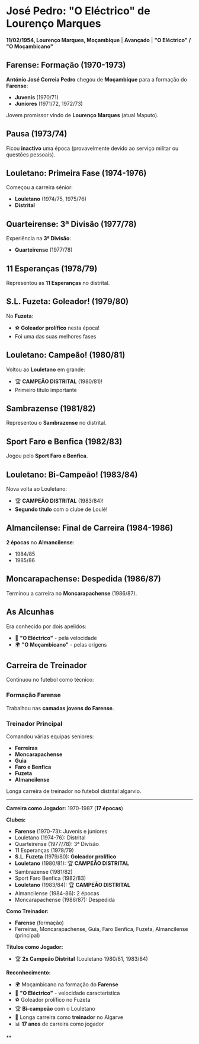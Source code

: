 # José Pedro: "O Eléctrico" de Lourenço Marques

**11/02/1954, Lourenço Marques, Moçambique** | **Avançado** | **"O Eléctrico" / "O Moçambicano"**

## Farense: Formação (1970-1973)

**António José Correia Pedro** chegou de **Moçambique** para a formação do **Farense**:
- **Juvenis** (1970/71)
- **Juniores** (1971/72, 1972/73)

Jovem promissor vindo de **Lourenço Marques** (atual Maputo).

## Pausa (1973/74)

Ficou **inactivo** uma época (provavelmente devido ao serviço militar ou questões pessoais).

## Louletano: Primeira Fase (1974-1976)

Começou a carreira sénior:
- **Louletano** (1974/75, 1975/76)
- **Distrital**

## Quarteirense: 3ª Divisão (1977/78)

Experiência na **3ª Divisão**:
- **Quarteirense** (1977/78)

## 11 Esperanças (1978/79)

Representou as **11 Esperanças** no distrital.

## S.L. Fuzeta: Goleador! (1979/80)

No **Fuzeta**:
- ⚽ **Goleador prolífico** nesta época!
- Foi uma das suas melhores fases

## Louletano: Campeão! (1980/81)

Voltou ao **Louletano** em grande:
- 🏆 **CAMPEÃO DISTRITAL** (1980/81)!
- Primeiro título importante

## Sambrazense (1981/82)

Representou o **Sambrazense** no distrital.

## Sport Faro e Benfica (1982/83)

Jogou pelo **Sport Faro e Benfica**.

## Louletano: Bi-Campeão! (1983/84)

Nova volta ao Louletano:
- 🏆 **CAMPEÃO DISTRITAL** (1983/84)!
- **Segundo título** com o clube de Loulé!

## Almancilense: Final de Carreira (1984-1986)

**2 épocas** no **Almancilense**:
- 1984/85
- 1985/86

## Moncarapachense: Despedida (1986/87)

Terminou a carreira no **Moncarapachense** (1986/87).

## As Alcunhas

Era conhecido por dois apelidos:
- 🔌 **"O Eléctrico"** - pela velocidade
- 🌍 **"O Moçambicano"** - pelas origens

## Carreira de Treinador

Continuou no futebol como técnico:

### Formação Farense
Trabalhou nas **camadas jovens do Farense**.

### Treinador Principal
Comandou várias equipas seniores:
- **Ferreiras**
- **Moncarapachense**
- **Guia**
- **Faro e Benfica**
- **Fuzeta**
- **Almancilense**

Longa carreira de treinador no futebol distrital algarvio.

---

**Carreira como Jogador:** 1970-1987 (**17 épocas**)

**Clubes:**
- **Farense** (1970-73): Juvenis e juniores
- Louletano (1974-76): Distrital
- Quarteirense (1977/78): 3ª Divisão
- 11 Esperanças (1978/79)
- **S.L. Fuzeta** (1979/80): **Goleador prolífico**
- **Louletano** (1980/81): 🏆 **CAMPEÃO DISTRITAL**
- Sambrazense (1981/82)
- Sport Faro Benfica (1982/83)
- **Louletano** (1983/84): 🏆 **CAMPEÃO DISTRITAL**
- Almancilense (1984-86): 2 épocas
- Moncarapachense (1986/87): Despedida

**Como Treinador:**
- **Farense** (formação)
- Ferreiras, Moncarapachense, Guia, Faro Benfica, Fuzeta, Almancilense (principal)

**Títulos como Jogador:**
- 🏆 **2x Campeão Distrital** (Louletano 1980/81, 1983/84)

**Reconhecimento:**
- 🌍 Moçambicano na formação do **Farense**
- 🔌 **"O Eléctrico"** - velocidade característica
- ⚽ Goleador prolífico no Fuzeta
- 🏆 **Bi-campeão** com o Louletano
- 👔 Longa carreira como **treinador** no Algarve
- 📊 **17 anos** de carreira como jogador

**